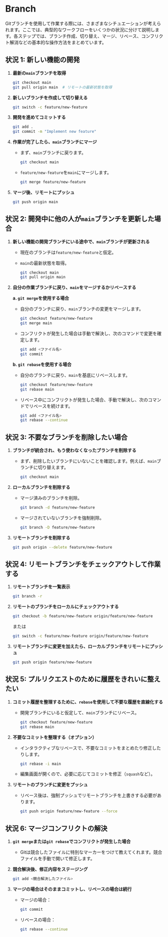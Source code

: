 # Branch

Gitブランチを使用して作業する際には、さまざまなシチュエーションが考えられます。ここでは、典型的なワークフローをいくつかの状況に分けて説明します。各ステップでは、ブランチ作成、切り替え、マージ、リベース、コンフリクト解消などの基本的な操作方法をまとめています。

## **状況 1: 新しい機能の開発**

1. **最新の`main`ブランチを取得**

   ```bash
   git checkout main
   git pull origin main  # リモートの最新状態を取得
   ```

2. **新しいブランチを作成して切り替える**

   ```bash
   git switch -c feature/new-feature
   ```

3. **開発を進めてコミットする**

   ```bash
   git add .
   git commit -m "Implement new feature"
   ```

4. **作業が完了したら、`main`ブランチにマージ**
   - まず、`main`ブランチに戻ります。

     ```bash
     git checkout main
     ```

   - `feature/new-feature`を`main`にマージします。

     ```bash
     git merge feature/new-feature
     ```

5. **マージ後、リモートにプッシュ**

   ```bash
   git push origin main
   ```

## **状況 2: 開発中に他の人が`main`ブランチを更新した場合**

1. **新しい機能の開発ブランチにいる途中で、`main`ブランチが更新される**
   - 現在のブランチは`feature/new-feature`と仮定。
   - `main`の最新状態を取得。

     ```bash
     git checkout main
     git pull origin main
     ```

2. **自分の作業ブランチに戻り、`main`をマージするかリベースする**

   **a. `git merge`を使用する場合**
   - 自分のブランチに戻り、`main`ブランチの変更をマージします。

     ```bash
     git checkout feature/new-feature
     git merge main
     ```

   - コンフリクトが発生した場合は手動で解決し、次のコマンドで変更を確定します。

     ```bash
     git add <ファイル名>
     git commit
     ```

   **b. `git rebase`を使用する場合**
   - 自分のブランチに戻り、`main`を基底にリベースします。

     ```bash
     git checkout feature/new-feature
     git rebase main
     ```

   - リベース中にコンフリクトが発生した場合、手動で解決し、次のコマンドでリベースを続けます。

     ```bash
     git add <ファイル名>
     git rebase --continue
     ```

## **状況 3: 不要なブランチを削除したい場合**

1. **ブランチが統合され、もう使わなくなったブランチを削除する**
   - まず、削除したいブランチにいないことを確認します。例えば、`main`ブランチに切り替えます。

     ```bash
     git checkout main
     ```

2. **ローカルブランチを削除する**
   - マージ済みのブランチを削除。

     ```bash
     git branch -d feature/new-feature
     ```

   - マージされていないブランチを強制削除。

     ```bash
     git branch -D feature/new-feature
     ```

3. **リモートブランチを削除する**

   ```bash
   git push origin --delete feature/new-feature
   ```

## **状況 4: リモートブランチをチェックアウトして作業する**

1. **リモートブランチを一覧表示**

   ```bash
   git branch -r
   ```

2. **リモートのブランチをローカルにチェックアウトする**

   ```bash
   git checkout -b feature/new-feature origin/feature/new-feature
   ```

   または

   ```bash
   git switch -c feature/new-feature origin/feature/new-feature
   ```

3. **リモートブランチに変更を加えたら、ローカルブランチをリモートにプッシュ**

   ```bash
   git push origin feature/new-feature
   ```

## **状況 5: プルリクエストのために履歴をきれいに整えたい**

1. **コミット履歴を整理するために、`rebase`を使用して不要な履歴を直線化する**
   - 開発ブランチにいると仮定して、`main`ブランチにリベース。

     ```bash
     git checkout feature/new-feature
     git rebase main
     ```

2. **不要なコミットを整理する（オプション）**
   - インタラクティブなリベースで、不要なコミットをまとめたり修正したりします。

     ```bash
     git rebase -i main
     ```

   - 編集画面が開くので、必要に応じてコミットを修正（`squash`など）。

3. **リモートのブランチに変更をプッシュ**
   - リベース後は、強制プッシュでリモートブランチを上書きする必要があります。

     ```bash
     git push origin feature/new-feature --force
     ```

## **状況 6: マージコンフリクトの解決**

1. **`git merge`または`git rebase`でコンフリクトが発生した場合**
   - Gitは競合したファイルに特別なマーカーをつけて教えてくれます。競合ファイルを手動で開いて修正します。

2. **競合解決後、修正内容をステージング**

   ```bash
   git add <競合解決したファイル>
   ```

3. **マージの場合はそのままコミットし、リベースの場合は続行**
   - マージの場合：

     ```bash
     git commit
     ```

   - リベースの場合：

     ```bash
     git rebase --continue
     ```

